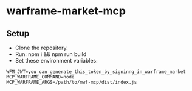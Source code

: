 # warframe-market-mcp

## Setup

- Clone the repository.
- Run: npm i && npm run build
- Set these environment variables:

```
WFM_JWT=you_can_generate_this_token_by_signinng_in_warframe_market
MCP_WARFRAME_COMMAND=node
MCP_WARFRAME_ARGS=/path/to/mwf-mcp/dist/index.js
```